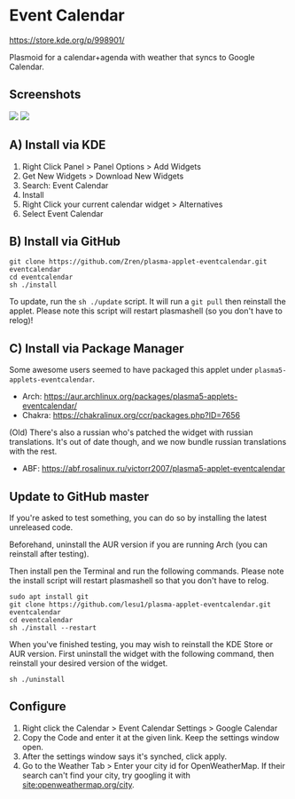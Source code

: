 # Event Calendar

https://store.kde.org/p/998901/

Plasmoid for a calendar+agenda with weather that syncs to Google Calendar.

## Screenshots

![](https://i.imgur.com/qdJ71sb.jpg)
![](https://i.imgur.com/Ow8UlFj.jpg)


## A) Install via KDE

1. Right Click Panel > Panel Options > Add Widgets
2. Get New Widgets > Download New Widgets
3. Search: Event Calendar
4. Install
5. Right Click your current calendar widget > Alternatives
6. Select Event Calendar

## B) Install via GitHub

```
git clone https://github.com/Zren/plasma-applet-eventcalendar.git eventcalendar
cd eventcalendar
sh ./install
```

To update, run the `sh ./update` script. It will run a `git pull` then reinstall the applet. Please note this script will restart plasmashell (so you don't have to relog)!

## C) Install via Package Manager

Some awesome users seemed to have packaged this applet under `plasma5-applets-eventcalendar`.

* Arch: https://aur.archlinux.org/packages/plasma5-applets-eventcalendar/
* Chakra: https://chakralinux.org/ccr/packages.php?ID=7656

(Old) There's also a russian who's patched the widget with russian translations. It's out of date though, and we now bundle russian translations with the rest.

* ABF: https://abf.rosalinux.ru/victorr2007/plasma5-applet-eventcalendar

## Update to GitHub master

If you're asked to test something, you can do so by installing the latest unreleased code.

Beforehand, uninstall the AUR version if you are running Arch (you can reinstall after testing).

Then install pen the Terminal and run the following commands. Please note the install script will restart plasmashell so that you don't have to relog.

```
sudo apt install git
git clone https://github.com/lesu1/plasma-applet-eventcalendar.git eventcalendar
cd eventcalendar
sh ./install --restart
```

When you've finished testing, you may wish to reinstall the KDE Store or AUR version. First uninstall the widget with the following command, then reinstall your desired version of the widget.

```
sh ./uninstall
```

## Configure

1. Right click the Calendar > Event Calendar Settings > Google Calendar
2. Copy the Code and enter it at the given link. Keep the settings window open.
3. After the settings window says it's synched, click apply.
4. Go to the Weather Tab > Enter your city id for OpenWeatherMap. If their search can't find your city, try googling it with [site:openweathermap.org/city](https://www.google.ca/search?q=site%3Aopenweathermap.org%2Fcity+toronto).



